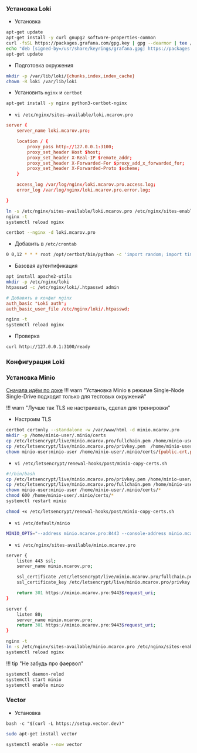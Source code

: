 ### Установка Loki

- Установка
```bash
apt-get update
apt-get install -y curl gnupg2 software-properties-common
curl -fsSL https://packages.grafana.com/gpg.key | gpg --dearmor | tee /usr/share/keyrings/grafana.gpg > /dev/null
echo "deb [signed-by=/usr/share/keyrings/grafana.gpg] https://packages.grafana.com/oss/deb stable main" | tee /etc/apt/sources.list.d/grafana.list
apt-get update
```

- Подготовка окружения
```bash 
mkdir -p /var/lib/loki/{chunks,index,index_cache}
chown -R loki /var/lib/loki
```

- Установить `nginx` и `certbot`
```bash
apt-get install -y nginx python3-certbot-nginx
```

- `vi /etc/nginx/sites-available/loki.mcarov.pro`
```conf
server {
    server_name loki.mcarov.pro;

    location / {
        proxy_pass http://127.0.0.1:3100;
        proxy_set_header Host $host;
        proxy_set_header X-Real-IP $remote_addr;
        proxy_set_header X-Forwarded-For $proxy_add_x_forwarded_for;
        proxy_set_header X-Forwarded-Proto $scheme;
    }

    access_log /var/log/nginx/loki.mcarov.pro.access.log;
    error_log /var/log/nginx/loki.mcarov.pro.error.log;

}
```

```bash 
ln -s /etc/nginx/sites-available/loki.mcarov.pro /etc/nginx/sites-enabled/
nginx -t
systemctl reload nginx
```

```bash
certbot --nginx -d loki.mcarov.pro
```

- Добавить в `/etc/crontab`
```bash
0 0,12 * * * root /opt/certbot/bin/python -c 'import random; import time; time.sleep(random.random() * 3600)' && sudo certbot renew -q
```

- Базовая аутентификация
```bash
apt install apache2-utils  
mkdir -p /etc/nginx/loki
htpasswd -c /etc/nginx/loki/.htpasswd admin
```

```conf
# Добавить в конфиг nginx
auth_basic "Loki auth";
auth_basic_user_file /etc/nginx/loki/.htpasswd; 
```
```bash 
nginx -t 
systemctl reload nginx
```

- Проверка
```bash 
curl http://127.0.0.1:3100/ready
```

### Конфигурация Loki

### Установка Minio

[Сначала идём по доке](https://min.io/docs/minio/linux/operations/install-deploy-manage/deploy-minio-single-node-single-drive.html)
!!! warn "Установка Minio в режиме Single-Node Single-Drive подходит только для тестовых окружений"

!!! warn "Лучше так TLS не настраивать, сделал для тренировки"

- Настроим TLS
```bash 
certbot certonly --standalone -w /var/www/html -d minio.mcarov.pro
mkdir -p /home/minio-user/.minio/certs
cp /etc/letsencrypt/live/minio.mcarov.pro/fullchain.pem /home/minio-user/.minio/certs/public.crt
cp /etc/letsencrypt/live/minio.mcarov.pro/privkey.pem  /home/minio-user/.minio/certs/private.key
chown minio-user:minio-user /home/minio-user/.minio/certs/{public.crt,private.key}
```

- `vi /etc/letsencrypt/renewal-hooks/post/minio-copy-certs.sh`
```bash
#!/bin/bash
cp /etc/letsencrypt/live/minio.mcarov.pro/privkey.pem /home/minio-user/.minio/certs/private.key
cp /etc/letsencrypt/live/minio.mcarov.pro/fullchain.pem /home/minio-user/.minio/certs/public.crt
chown minio-user:minio-user /home/minio-user/.minio/certs/*
chmod 600 /home/minio-user/.minio/certs/*
systemctl restart minio
```

```bash 
chmod +x /etc/letsencrypt/renewal-hooks/post/minio-copy-certs.sh
```

- `vi /etc/default/minio`
```bash
MINIO_OPTS="--address minio.mcarov.pro:8443 --console-address minio.mcarov.pro:9443"
```

- `vi /etc/nginx/sites-available/minio.mcarov.pro`
```bash
server {
    listen 443 ssl;
    server_name minio.mcarov.pro;

    ssl_certificate /etc/letsencrypt/live/minio.mcarov.pro/fullchain.pem;
    ssl_certificate_key /etc/letsencrypt/live/minio.mcarov.pro/privkey.pem;

    return 301 https://minio.mcarov.pro:9443$request_uri;
}

server {
    listen 80;
    server_name minio.mcarov.pro;
    return 301 https://minio.mcarov.pro:9443$request_uri;
}

```

```bash 
nginx -t
ln -s /etc/nginx/sites-available/minio.mcarov.pro /etc/nginx/sites-enabled/
systemctl reload nginx
```

!!! tip "Не забудь про фаервол"     

```bash 
systemctl daemon-relod
systemctl start minio
systemctl enable minio
```

### Vector

- Установка
```bsh
bash -c "$(curl -L https://setup.vector.dev)"
```

```bash
sudo apt-get install vector
```

```bash
systemctl enable --now vector
```